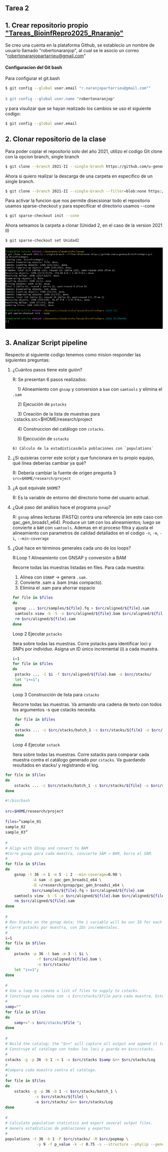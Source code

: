## Tarea 2

## 1. Crear repositorio propio ["Tareas_BioinfRepro2025_Rnaranjo"](https://github.com/Robertonaranjop/Tareas_BioinfRepro2025_Rnaranjo.git)

Se creo una cuenta en la plataforma Github, se establecio un nombre de usuario llamado "robertonaranjop", al  cual se le asocio un correo "robertonaranjopartarrieu@gmail.com"

#### Configuracion del Git bash

Para configurar el git.bash

```bash
$ git config --global user.email "r.naranjopartarrieu@gmail.com""  

$ git config --global user.name "robertonaranjop"  
```

y para visulizar que se hayan realizado los cambios se uso el siguiente codigo: 

```bash
$ git config --global user.email   
```

## 2. Clonar repositorio de la clase

Para poder copiar el repositorio solo del año 2021, utilizo el codigo Git clone con la opcion branch, single branch 

```bash
$ git clone --branch 2021-II --single-branch https://github.com/u-genoma/BioinfinvRepro.git
```

Ahora si quiero realizar la descarga de una carpeta en especifico de un single branch.

```bash
$ git clone --branch 2021-II --single-branch --filter=blob:none https://github.com/u-genoma/BioinfinvRepro.git
```

Para activar la funcion que nos permite disecsionar todo el repositorio usamos  sparse-checkout y para especificar el directorio usamos --cone

```bash
$ git sparse-checkout init --cone
```

  Ahora seteamos la carpeta a clonar (Unidad 2, en el caso de la version 2021 II)

```bash
$ git sparse-checkout set Unidad2
```

![..](https://github.com/Robertonaranjop/Tareas_BioinfRepro2025_Rnaranjo/blob/b45e19e0f71abb4243f5a07fbb59d5bdb6b2f149/script2.png)

## 3. Analizar Script pipeline

Respecto al siguiente codigo tenemos como mision responder las siguientes preguntas: 

1. ¿Cuántos pasos tiene este guión?
   
   R: Se presentan 6 pasos realizados: 
   
       1) Alineamiento con `gnsap` y conversion a `bam` con `samtools` y elimina el `.sam`
   
       2) Ejecución de `pstacks`
   
       3) Creación de la lista de muestras para `cstacks.src=$HOME/research/project
   
       4) Construccion del catálogo con `cstacks`.
   
       5) Ejeccución de `sstacks`
   
       6) Cálculo de la estadísticasdela poblaciones con `populations`

2. ¿Si quisieras correr este script y que funcionara en tu propio equipo, qué línea deberías cambiar ya qué?
   
   R: Deberia cambiar la fuente de origen  pregunta 3
   `src=$HOME/research/project`

3. ¿A qué equivale `$HOME`?
   
   R: Es la variable de entorno del directorio home del usuario actual.

4. ¿Qué paso del análisis hace el programa `gsnap`?
   
   R: `gsnap` alinea lecturas (FASTQ) contra una referencia (en este caso con gac_gen_broads1_e64). Produce un `SAM` con los alineamientos; luego se convierte a `BAM` con `samtools`. Ademas en el proceso filtra y ajusta el alineamiento con parametros de calidad detallados en el codigo `-n`, `-m`, `-i`, `--min-coverage`

5. ¿Qué hace en términos generales cada uno de los loops?
   
   R:Loop 1 Alineamiento con GNSAP y conversión a BAM 
   
    Recorre todas las muestras listadas en files.
    Para cada muestra: 
   
   1. Alinea con `GSNAP` → genera `.sam.`
   2) Convierte .sam a .bam (más compacto).
   3) Elimina el .sam para ahorrar espacio
   
   ```bash
   for file in $files
   do
    gsnap ... $src/samples/${file}.fq > $src/aligned/${file}.sam
    samtools view -b -S -o $src/aligned/${file}.bam $src/aligned/${file}.sam 
    rm $src/aligned/${file}.sam 
   done
   ```
   
   Loop 2  Ejecutar `pstacks`
   
   Itera sobre todas las muestras.
   Corre pstacks para identificar loci y SNPs por individuo.
   Asigna un ID único incremental (i) a cada muestra.
   
   ```bash
   i=1 
   for file in $files 
   do 
    pstacks ... -i $i -f $src/aligned/${file}.bam -o $src/stacks/ 
    let "i+=1"; 
   done
   ```
   
    Loop 3 Construcción de lista para `cstacks`
   
    Recorre todas las muestras.
    Va armando una cadena de texto con todos los argumentos -s que cstacks necesita.
   
   ```bash
    for file in $files 
    do 
    sstacks ... -c $src/stacks/batch_1 -s $src/stacks/${file} -o $src/stacks/ &>> $src/stacks/Log 
    done
   ```
   
      Loop 4 Ejecutar `sstack`
   
    Itera sobre todas las muestras.
    Corre sstacks para comparar cada muestra contra el catálogo generado por     `cstacks`.
    Va guardando resultados en stacks/ y registrando el log.

```bash
for file in $files 
do 
    sstacks ... -c $src/stacks/batch_1 -s $src/stacks/${file} -o $src/stacks/ &>> $src/stacks/Log 
done
```

```bash
#!/bin/bash 

src=$HOME/research/project 

files=”sample_01 
sample_02 
sample_03” 

#
# Align with GSnap and convert to BAM
#Corre gsnap para cada muestra, convierte SAM → BAM, borra el SAM.
# 
for file in $files
do
    gsnap -t 36 -n 1 -m 5 -i 2 --min-coverage=0.90 \
            -A sam -d gac_gen_broads1_e64 \
            -D ~/research/gsnap/gac_gen_broads1_e64 \
            $src/samples/${file}.fq > $src/aligned/${file}.sam
    samtools view -b -S -o $src/aligned/${file}.bam $src/aligned/${file}.sam 
    rm $src/aligned/${file}.sam 
done

#
# Run Stacks on the gsnap data; the i variable will be our ID for each sample we process.
# Corre pstacks por muestra, con IDs incrementales. 
#
i=1 
for file in $files 
do 
    pstacks -p 36 -t bam -m 3 -i $i \
              -f $src/aligned/${file}.bam \
              -o $src/stacks/ 
    let "i+=1"; 
done 

# 
# Use a loop to create a list of files to supply to cstacks.
# Construye una cadena con -s $src/stacks/$file para cada muestra. Este bloque no corre análisis aún, solo prepara argumentos.
# 
samp="" 
for file in $files 
do 
    samp+="-s $src/stacks/$file "; 
done 

# 
# Build the catalog; the "&>>" will capture all output and append it to the Log file.
# Construye el catálogo con todos los loci y guarda en $src/stacks. 
#
cstacks -g -p 36 -b 1 -n 1 -o $src/stacks $samp &>> $src/stacks/Log 
#
#Compara cada muestra contra el catálogo.
#
for file in $files 
do 
    sstacks -g -p 36 -b 1 -c $src/stacks/batch_1 \
             -s $src/stacks/${file} \ 
             -o $src/stacks/ &>> $src/stacks/Log 
done 

#
# Calculate population statistics and export several output files.
# Genera estadísticas de poblaciones y exportes 
#
populations -t 36 -b 1 -P $src/stacks/ -M $src/popmap \
              -p 9 -f p_value -k -r 0.75 -s --structure --phylip --genepop
```

